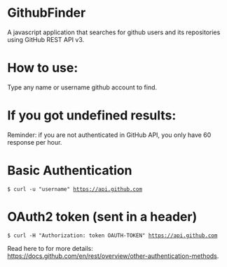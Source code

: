 # GithubFinder
A javascript application that searches for github users and its repositories using GitHub REST API v3.

# How to use:
Type any name or username github account to find.

# If you got undefined results:
Reminder: if you are not authenticated in GitHub API, you only have 60 response per hour.

# Basic Authentication
<code>$ curl -u "username" https://api.github.com</code>

# OAuth2 token (sent in a header)
<code>$ curl -H "Authorization: token OAUTH-TOKEN" https://api.github.com</code>

Read here to for more details: https://docs.github.com/en/rest/overview/other-authentication-methods.
